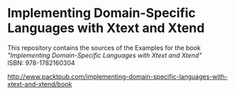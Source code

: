 Implementing Domain-Specific Languages with Xtext and Xtend
============================

This repository contains the sources of the Examples for the book  
*"Implementing Domain-Specific Languages with Xtext and Xtend"*  
ISBN: 978-1782160304

http://www.packtpub.com/implementing-domain-specific-languages-with-xtext-and-xtend/book

